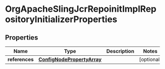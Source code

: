 
# OrgApacheSlingJcrRepoinitImplRepositoryInitializerProperties

## Properties
Name | Type | Description | Notes
------------ | ------------- | ------------- | -------------
**references** | [**ConfigNodePropertyArray**](ConfigNodePropertyArray.md) |  |  [optional]




